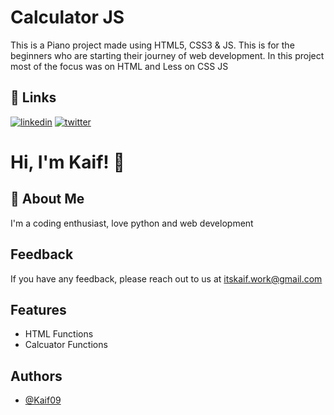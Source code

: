 # Calculator JS

This is a Piano project made using HTML5, CSS3 & JS. This is for the beginners who are starting their journey of web development. In this project most of the focus was on HTML and Less on CSS JS

## 🔗 Links

[![linkedin](https://img.shields.io/badge/linkedin-0A66C2?style=for-the-badge&logo=linkedin&logoColor=white)](https://www.linkedin.com/in/kaifkazi/)
[![twitter](https://img.shields.io/badge/twitter-1DA1F2?style=for-the-badge&logo=twitter&logoColor=white)](https://twitter.com/__Kaif___)

# Hi, I'm Kaif! 👋

## 🚀 About Me

I'm a coding enthusiast, love python and web development

## Feedback

If you have any feedback, please reach out to us at itskaif.work@gmail.com

## Features

- HTML Functions
- Calcuator Functions

## Authors

- [@Kaif09](https://github.com/Kaif09)
